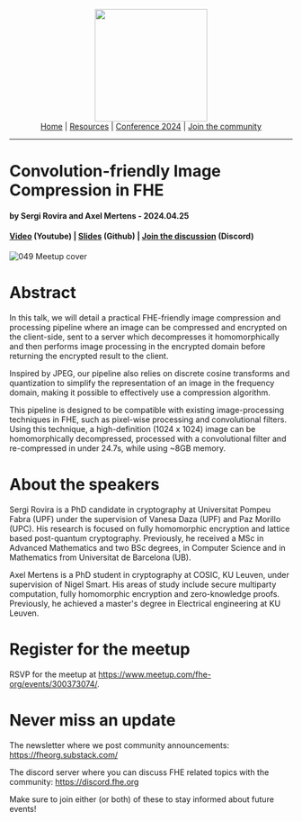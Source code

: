 <!-- Main header navigation -->
<p align="center">
  <img width="200" src="https://user-images.githubusercontent.com/5758427/180978488-db825482-5a58-4c7c-9589-c494a6f0be04.png"><br/>
  <a href="https://fhe-org.github.io">Home</a> | <a href="https://fhe-org.github.io/resources">Resources</a> | <a href="https://fhe-org.github.io/conferences/conference-2024/">Conference 2024</a> | <a href="https://fhe-org.github.io/community">Join the community</a>
</p>
<hr/>
<!-- /Main header navigation -->


# Convolution-friendly Image Compression in FHE
#### by Sergi Rovira and Axel Mertens - 2024.04.25
#### <a href="https://www.youtube.com/watch?v=yV51Bprtol0&list=PLnbmMskCVh1chnSM8Jjy6Nk3IH6fpn7MM&index=1">Video</a> (Youtube) | <a href="">Slides</a> (Github) | <a href="https://discord.fhe.org">Join the discussion</a> (Discord)

![049 Meetup cover](https://github.com/FHE-org/fhe-org.github.io/assets/37557436/63b8407e-1d87-4fd7-97ab-ff6e46569fb5)


# Abstract

In this talk, we will detail a practical FHE-friendly image compression and processing pipeline where an image can be compressed and encrypted on the client-side, sent to a server which decompresses it homomorphically and then performs image processing in the encrypted domain before returning the encrypted result to the client.

Inspired by JPEG, our pipeline also relies on discrete cosine transforms and quantization to simplify the representation of an image in the frequency domain, making it possible to effectively use a compression algorithm.

This pipeline is designed to be compatible with existing image-processing techniques in FHE, such as pixel-wise processing and convolutional filters. Using this technique, a high-definition (1024 x 1024) image can be homomorphically decompressed, processed with a convolutional filter and re-compressed in under 24.7s, while using ~8GB memory.


# About the speakers

Sergi Rovira is a PhD candidate in cryptography at Universitat Pompeu Fabra (UPF) under the supervision of Vanesa Daza (UPF) and Paz Morillo (UPC). His research is focused on fully homomorphic encryption and lattice based post-quantum cryptography. Previously, he received a MSc in Advanced Mathematics and two BSc degrees, in Computer Science and in Mathematics from Universitat de Barcelona (UB).

Axel Mertens is a PhD student in cryptography at COSIC, KU Leuven, under supervision of Nigel Smart. His areas of study include secure multiparty computation, fully homomorphic encryption and zero-knowledge proofs. Previously, he achieved a master's degree in Electrical engineering at KU Leuven.

# Register for the meetup

RSVP for the meetup at <a href="https://www.meetup.com/fhe-org/events/300373074/">https://www.meetup.com/fhe-org/events/300373074/</a>.

# Never miss an update

The newsletter where we post community announcements: https://fheorg.substack.com/

The discord server where you can discuss FHE related topics with the community: https://discord.fhe.org

Make sure to join either (or both) of these to stay informed about future events!
